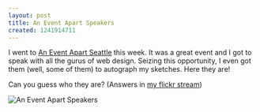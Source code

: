 ```yaml
--- 
layout: post
title: An Event Apart Speakers
created: 1241914711
---
```

<p>I went to <a href="http://aneventapart.com/2009/seattle/">An Event Apart Seattle</a> this week. It was a great event and I got to speak with all the gurus of web design. Seizing this opportunity, I even got them (well, some of them) to autograph my sketches. Here they are!</p><p>Can you guess who they are? (Answers in <a href="http://www.flickr.com/photos/nimbupani">my flickr stream</a>)</p><p><img src="http://farm4.static.flickr.com/3342/3516240663_c385d07276.jpg" alt="An Event Apart Speakers" /></p> 

